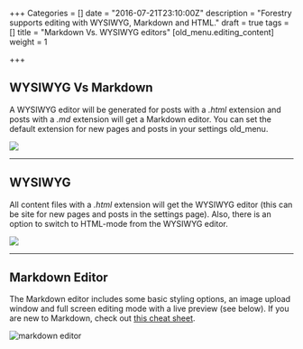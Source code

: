 +++
Categories = []
date = "2016-07-21T23:10:00Z"
description = "Forestry supports editing with WYSIWYG, Markdown and HTML."
draft = true
tags = []
title = "Markdown Vs. WYSIWYG editors"
[old_menu.editing_content]
weight = 1

+++
## WYSIWYG Vs Markdown

A WYSIWYG editor will be generated for posts with a _.html_ extension and posts with a _.md_ extension will get a Markdown editor. You can set the default extension for new pages and posts in your settings old_menu.

![](/docs/forestryio/images/Forestry-wysiwyg-markdown-editor-1.png)

* * *

## WYSIWYG

All content files with a _.html_ extension will get the WYSIWYG editor (this can be site for new pages and posts in the settings page). Also, there is an option to switch to HTML-mode from the WYSIWYG editor.

![](/docs/forestryio/images/forestry-io-wysiwyg-editor.png)

* * *

## Markdown Editor

The Markdown editor includes some basic styling options, an image upload window and full screen editing mode with a live preview (see below). If you are new to Markdown, check out [this cheat sheet](https://github.com/adam-p/markdown-here/wiki/Markdown-Cheatsheet).

![markdown editor](/docs/forestryio/images/Markdown-editor-1.png)
